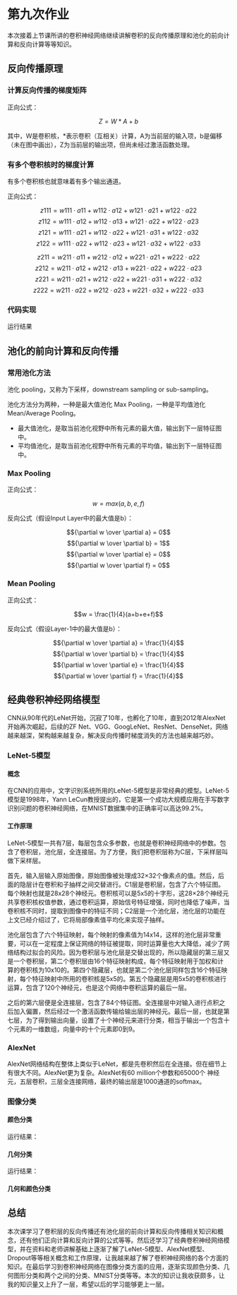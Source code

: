 # 第九次作业
本次接着上节课所讲的卷积神经网络继续讲解卷积的反向传播原理和池化的前向计算和反向计算等等知识。
## 反向传播原理
### 计算反向传播的梯度矩阵

正向公式：

$$Z = W*A+b \tag{0}$$

其中，W是卷积核，*表示卷积（互相关）计算，A为当前层的输入项，b是偏移（未在图中画出），Z为当前层的输出项，但尚未经过激活函数处理。
### 有多个卷积核时的梯度计算

有多个卷积核也就意味着有多个输出通道。

正向公式：

$$z111 = w111 \cdot a11 + w112 \cdot a12 + w121 \cdot a21 + w122 \cdot a22$$
$$z112 = w111 \cdot a12 + w112 \cdot a13 + w121 \cdot a22 + w122 \cdot a23$$
$$z121 = w111 \cdot a21 + w112 \cdot a22 + w121 \cdot a31 + w122 \cdot a32$$
$$z122 = w111 \cdot a22 + w112 \cdot a23 + w121 \cdot a32 + w122 \cdot a33$$

$$z211 = w211 \cdot a11 + w212 \cdot a12 + w221 \cdot a21 + w222 \cdot a22$$
$$z212 = w211 \cdot a12 + w212 \cdot a13 + w221 \cdot a22 + w222 \cdot a23$$
$$z221 = w211 \cdot a21 + w212 \cdot a22 + w221 \cdot a31 + w222 \cdot a32$$
$$z222 = w211 \cdot a22 + w212 \cdot a23 + w221 \cdot a32 + w222 \cdot a33$$
### 代码实现
运行结果
## 池化的前向计算和反向传播
### 常用池化方法
池化 pooling，又称为下采样，downstream sampling or sub-sampling。

池化方法分为两种，一种是最大值池化 Max Pooling，一种是平均值池化 Mean/Average Pooling。
- 最大值池化，是取当前池化视野中所有元素的最大值，输出到下一层特征图中。
- 平均值池化，是取当前池化视野中所有元素的平均值，输出到下一层特征图中。
### Max Pooling

正向公式：

$$w = max(a,b,e,f)$$

反向公式（假设Input Layer中的最大值是b）：

$${\partial w \over \partial a} = 0$$
$${\partial w \over \partial b} = 1$$
$${\partial w \over \partial e} = 0$$
$${\partial w \over \partial f} = 0$$

###  Mean Pooling

正向公式：

$$w = \frac{1}{4}(a+b+e+f)$$

反向公式（假设Layer-1中的最大值是b）：

$${\partial w \over \partial a} = \frac{1}{4}$$
$${\partial w \over \partial b} = \frac{1}{4}$$
$${\partial w \over \partial e} = \frac{1}{4}$$
$${\partial w \over \partial f} = \frac{1}{4}$$
## 经典卷积神经网络模型
CNN从90年代的LeNet开始，沉寂了10年，也孵化了10年，直到2012年AlexNet开始再次崛起，后续的ZF Net、VGG、GoogLeNet、ResNet、DenseNet，网络越来越深，架构越来越复杂，解决反向传播时梯度消失的方法也越来越巧妙。
### LeNet-5模型
#### 概念
在CNN的应用中，文字识别系统所用的LeNet-5模型是非常经典的模型。LeNet-5模型是1998年，Yann LeCun教授提出的，它是第一个成功大规模应用在手写数字识别问题的卷积神经网络，在MNIST数据集中的正确率可以高达99.2%。
#### 工作原理
LeNet-5模型一共有7层，每层包含众多参数，也就是卷积神经网络中的参数。包含了卷积层，池化层，全连接层。为了方便，我们把卷积层称为C层，下采样层叫做下采样层。

首先，输入层输入原始图像，原始图像被处理成32×32个像素点的值。然后，后面的隐层计在卷积和子抽样之间交替进行。C1层是卷积层，包含了六个特征图。每个映射也就是28x28个神经元。卷积核可以是5x5的十字形，这28×28个神经元共享卷积核权值参数，通过卷积运算，原始信号特征增强，同时也降低了噪声，当卷积核不同时，提取到图像中的特征不同；C2层是一个池化层，池化层的功能在上文已经介绍过了，它将局部像素值平均化来实现子抽样。

池化层包含了六个特征映射，每个映射的像素值为14x14，这样的池化层非常重要，可以在一定程度上保证网络的特征被提取，同时运算量也大大降低，减少了网络结构过拟合的风险。因为卷积层与池化层是交替出现的，所以隐藏层的第三层又是一个卷积层，第二个卷积层由16个特征映射构成，每个特征映射用于加权和计算的卷积核为10x10的。第四个隐藏层，也就是第二个池化层同样包含16个特征映射，每个特征映射中所用的卷积核是5x5的。第五个隐藏层是用5x5的卷积核进行运算，包含了120个神经元，也是这个网络中卷积运算的最后一层。

之后的第六层便是全连接层，包含了84个特征图。全连接层中对输入进行点积之后加入偏置，然后经过一个激活函数传输给输出层的神经元。最后一层，也就是第七层，为了得到输出向量，设置了十个神经元来进行分类，相当于输出一个包含十个元素的一维数组，向量中的十个元素即0到9。
### AlexNet 
AlexNet网络结构在整体上类似于LeNet，都是先卷积然后在全连接。但在细节上有很大不同。AlexNet更为复杂。AlexNet有60 million个参数和65000个 神经元，五层卷积，三层全连接网络，最终的输出层是1000通道的softmax。
### 图像分类
#### 颜色分类
运行结果：
#### 几何分类
运行结果：
#### 几何和颜色分类
## 总结
本次课学习了卷积层的反向传播还有池化层的前向计算和反向传播相关知识和概念，还有他们正向计算和反向计算的公式等等。然后还学习了经典卷积神经网络模型，并在资料和老师讲解基础上逐渐了解了LeNet-5模型、AlexNet模型、Dropout等等相关概念和工作原理，让我越来越了解了卷积神经网络的各个方面的知识。在最后学习到卷积神经网络在图像分类方面的应用，逐渐实现颜色分类、几何图形分类和两个之间的分类、MNIST分类等等。本次的知识让我收获颇多，让我的知识量又上升了一层，希望以后的学习能够更上一层。